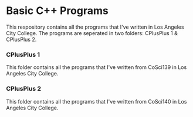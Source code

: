 # Basic C++ Programs

This respository contains all the programs that I've written in Los Angeles City College.
The programs are seperated in two folders: CPlusPlus 1 & CPlusPlus 2.

### CPlusPlus 1

This folder contains all the programs that I've written from CoSci139 in Los Angeles City College.

### CPlusPlus 2

This folder contains all the programs that I've written from CoSci140 in Los Angeles City College.
